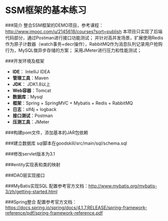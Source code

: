 # SSM框架的基本练习

###简介
整合SSM框架的DEMO项目，参考课程：http://www.imooc.com/u/2145618/courses?sort=publish
本项目只实现了后端代码部分，通过Postman进行接口功能测试；
并针对高并发场景，扩展使用Redis作为原子计数器（watch事务+decr操作），RabbitMQ作为消息队列记录用户抢购行为，MySQL做异步存储的方案；
采用JMeter进行压力和性能测试；

###开发环境及框架
+ **IDE**： IntelliJ IDEA
+ **管理工具**：Maven
+ **JDK**： JDK1.8以上
+ **Web容器**：Tomcat
+ **数据库**：Mysql
+ **框架**：Spring + SpringMVC + Mybatis + Redis + RabbitMQ
+ **日志**：slf4j + logback
+ **接口测试**：Postman
+ **压测工具**：JMeter

###构建pom文件，添加基本的JAR包依赖

###建立数据库
sql脚本在goodskill/src/main/sql/schema.sql

###修改servlet版本为3.1

###entity实现表和类的映射

###DAO层实现接口

###MyBatis实现SQL
配置参考官方文档：http://www.mybatis.org/mybatis-3/zh/getting-started.html

###Spring整合
配置参考官方文档：https://docs.spring.io/spring/docs/4.1.7.RELEASE/spring-framework-reference/pdf/spring-framework-reference.pdf

